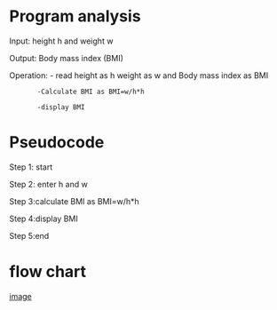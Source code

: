 # Program analysis

Input: height h and weight w

Output: Body mass index (BMI)

Operation: - read height as h weight as w and  Body mass index as BMI

           -Calculate BMI as BMI=w/h*h
           
           -display BMI 

# Pseudocode 

Step 1: start

Step 2: enter h and w

Step 3:calculate BMI as BMI=w/h*h

Step 4:display BMI

Step 5:end

# flow chart

[image](https://github.com/SWEG-2015EC-Batch/Free-Thinkers/assets/149039271/f2d3f640-07e8-4ae2-b709-efb12eda9075)


